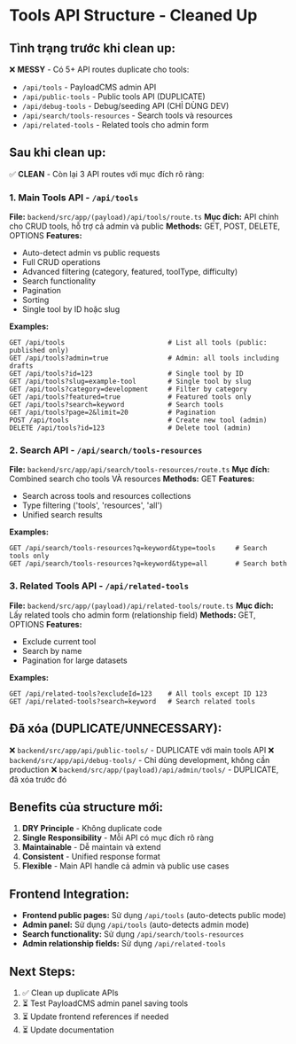 # Tools API Structure - Cleaned Up

## **Tình trạng trước khi clean up:**
❌ **MESSY** - Có 5+ API routes duplicate cho tools:
- `/api/tools` - PayloadCMS admin API
- `/api/public-tools` - Public tools API (DUPLICATE)
- `/api/debug-tools` - Debug/seeding API (CHỈ DÙNG DEV)
- `/api/search/tools-resources` - Search tools và resources
- `/api/related-tools` - Related tools cho admin form

## **Sau khi clean up:**
✅ **CLEAN** - Còn lại 3 API routes với mục đích rõ ràng:

### 1. **Main Tools API** - `/api/tools`
**File:** `backend/src/app/(payload)/api/tools/route.ts`
**Mục đích:** API chính cho CRUD tools, hỗ trợ cả admin và public
**Methods:** GET, POST, DELETE, OPTIONS
**Features:**
- Auto-detect admin vs public requests
- Full CRUD operations
- Advanced filtering (category, featured, toolType, difficulty)
- Search functionality
- Pagination
- Sorting
- Single tool by ID hoặc slug

**Examples:**
```
GET /api/tools                          # List all tools (public: published only)
GET /api/tools?admin=true               # Admin: all tools including drafts
GET /api/tools?id=123                   # Single tool by ID
GET /api/tools?slug=example-tool        # Single tool by slug
GET /api/tools?category=development     # Filter by category
GET /api/tools?featured=true            # Featured tools only
GET /api/tools?search=keyword           # Search tools
GET /api/tools?page=2&limit=20          # Pagination
POST /api/tools                         # Create new tool (admin)
DELETE /api/tools?id=123                # Delete tool (admin)
```

### 2. **Search API** - `/api/search/tools-resources`
**File:** `backend/src/app/api/search/tools-resources/route.ts`
**Mục đích:** Combined search cho tools VÀ resources
**Methods:** GET
**Features:**
- Search across tools and resources collections
- Type filtering ('tools', 'resources', 'all')
- Unified search results

**Examples:**
```
GET /api/search/tools-resources?q=keyword&type=tools     # Search tools only
GET /api/search/tools-resources?q=keyword&type=all       # Search both
```

### 3. **Related Tools API** - `/api/related-tools`
**File:** `backend/src/app/(payload)/api/related-tools/route.ts`
**Mục đích:** Lấy related tools cho admin form (relationship field)
**Methods:** GET, OPTIONS
**Features:**
- Exclude current tool
- Search by name
- Pagination for large datasets

**Examples:**
```
GET /api/related-tools?excludeId=123    # All tools except ID 123
GET /api/related-tools?search=keyword   # Search related tools
```

## **Đã xóa (DUPLICATE/UNNECESSARY):**
❌ `backend/src/app/api/public-tools/` - DUPLICATE với main tools API
❌ `backend/src/app/api/debug-tools/` - Chỉ dùng development, không cần production
❌ `backend/src/app/(payload)/api/admin/tools/` - DUPLICATE, đã xóa trước đó

## **Benefits của structure mới:**
1. **DRY Principle** - Không duplicate code
2. **Single Responsibility** - Mỗi API có mục đích rõ ràng
3. **Maintainable** - Dễ maintain và extend
4. **Consistent** - Unified response format
5. **Flexible** - Main API handle cả admin và public use cases

## **Frontend Integration:**
- **Frontend public pages:** Sử dụng `/api/tools` (auto-detects public mode)
- **Admin panel:** Sử dụng `/api/tools` (auto-detects admin mode)
- **Search functionality:** Sử dụng `/api/search/tools-resources`
- **Admin relationship fields:** Sử dụng `/api/related-tools`

## **Next Steps:**
1. ✅ Clean up duplicate APIs
2. ⏳ Test PayloadCMS admin panel saving tools
3. ⏳ Update frontend references if needed
4. ⏳ Update documentation
